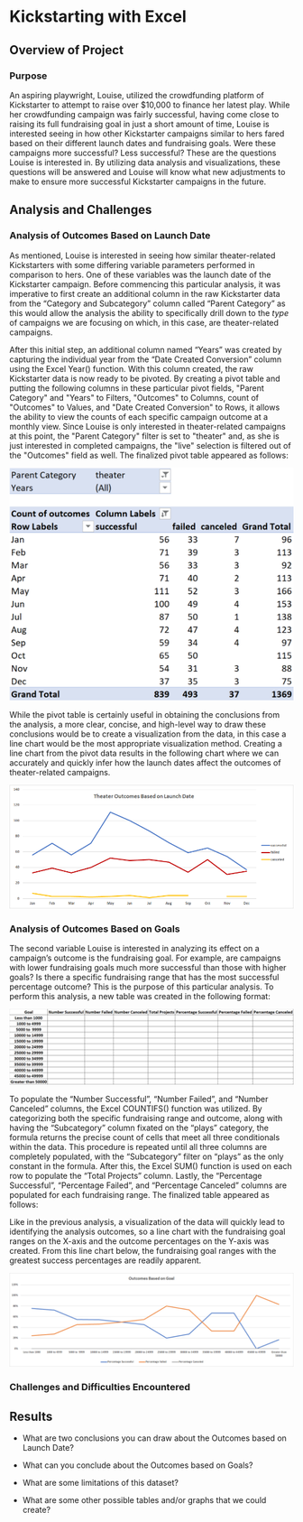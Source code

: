 # Kickstarting with Excel

## Overview of Project

### Purpose

  An aspiring playwright, Louise, utilized the crowdfunding platform of Kickstarter to attempt to raise over $10,000 to finance her latest play. While her crowdfunding campaign was fairly successful, having come close to raising its full fundraising goal in just a short amount of time, Louise is interested seeing in how other Kickstarter campaigns similar to hers fared based on their different launch dates and fundraising goals. Were these campaigns more successful? Less successful? These are the questions Louise is interested in. By utilizing data analysis and visualizations, these questions will be answered and Louise will know what new adjustments to make to ensure more successful Kickstarter campaigns in the future.    

## Analysis and Challenges

### Analysis of Outcomes Based on Launch Date

As mentioned, Louise is interested in seeing how similar theater-related Kickstarters with some differing variable parameters performed in comparison to hers.  One of these variables was the launch date of the Kickstarter campaign. Before commencing this particular analysis, it was imperative to first create an additional column in the raw Kickstarter data from the “Category and Subcategory” column called “Parent Category” as this would allow the analysis the ability to specifically drill down to the *type* of campaigns we are focusing on which, in this case, are theater-related campaigns. 

After this initial step, an additional column named “Years” was created by capturing the individual year from the “Date Created Conversion” column using the Excel Year() function. With this column created, the raw Kickstarter data is now ready to be pivoted. By creating a pivot table and putting the following columns in these particular pivot fields, "Parent Category" and "Years" to Filters, "Outcomes" to Columns, count of "Outcomes" to Values, and "Date Created Conversion" to Rows, it allows the ability to view the counts of each specific campaign outcome at a monthly view. Since Louise is only interested in theater-related campaigns at this point, the "Parent Category" filter is set to "theater" and, as she is just interested in completed campaigns, the "live" selection is filtered out of the "Outcomes" field as well.  The finalized pivot table appeared as follows:

<img src = "https://github.com/Jafranco96/kickstarter-analysis/blob/main/Outcomes_Pivot.png"/>

While the pivot table is certainly useful in obtaining the conclusions from the analysis, a more clear, concise, and high-level way to draw these conclusions would be to create a visualization from the data, in this case a line chart would be the most appropriate visualization method. Creating a line chart from the pivot data results in the following chart where we can accurately and quickly infer how the launch dates affect the outcomes of theater-related campaigns.

<img src = "https://github.com/Jafranco96/kickstarter-analysis/blob/main/Theater_Outcomes_vs_Launch.png"/>


### Analysis of Outcomes Based on Goals

The second variable Louise is interested in analyzing its effect on a campaign’s outcome is the fundraising goal. For example, are campaigns with lower fundraising goals much more successful than those with higher goals? Is there a specific fundraising range that has the most successful percentage outcome? This is the purpose of this particular analysis.  To perform this analysis, a new table was created in the following format:

<img src = "https://github.com/Jafranco96/kickstarter-analysis/blob/main/Goals_Table.png"/>

To populate the “Number Successful”, “Number Failed”, and “Number Canceled” columns, the Excel COUNTIFS() function was utilized.  By categorizing both the specific fundraising range and outcome, along with having the “Subcategory” column fixated on the “plays” category, the formula returns the precise count of cells that meet all three conditionals within the data. This procedure is repeated until all three columns are completely populated, with the “Subcategory” filter on “plays” as the only constant in the formula. After this, the Excel SUM() function is used on each row to populate the “Total Projects” column.  Lastly, the “Percentage Successful”, “Percentage Failed”, and “Percentage Canceled” columns are populated for each fundraising range. The finalized table appeared as follows:

Like in the previous analysis, a visualization of the data will quickly lead to identifying the analysis outcomes, so a line chart with the fundraising goal ranges on the X-axis and the outcome percentages on the Y-axis was created. From this line chart below, the fundraising goal ranges with the greatest success percentages are readily apparent. 

<img src = "https://github.com/Jafranco96/kickstarter-analysis/blob/main/Outcomes_vs_Goals.png"/>

### Challenges and Difficulties Encountered

## Results

- What are two conclusions you can draw about the Outcomes based on Launch Date?

- What can you conclude about the Outcomes based on Goals?

- What are some limitations of this dataset?

- What are some other possible tables and/or graphs that we could create?


